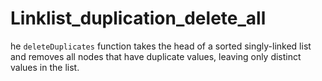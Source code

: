 # Linklist_duplication_delete_all
he `deleteDuplicates` function takes the head of a sorted singly-linked list and removes all nodes that have duplicate values, leaving only distinct values in the list.  
